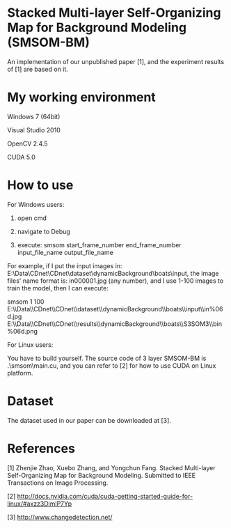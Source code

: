 Stacked Multi-layer Self-Organizing Map for Background Modeling (SMSOM-BM)
=====
An implementation of our unpublished paper [1], and the experiment results of [1] are based on it.

My working environment
=====
Windows 7 (64bit)


Visual Studio 2010


OpenCV 2.4.5


CUDA 5.0


How to use
=====
For Windows users:



1. open cmd


2. navigate to Debug


3. execute: smsom start_frame_number end_frame_number input_file_name output_file_name



For example, if I put the input images in: E:\Data\CDnet\CDnet\dataset\dynamicBackground\boats\input, 
the image files' name format is: in000001.jpg (any number), and I use 1-100 images to train the model, then I can execute:



smsom 1 100 E:\\\Data\\\CDnet\\\CDnet\\\dataset\\\dynamicBackground\\\boats\\\input\\\in%06d.jpg E:\\\Data\\\CDnet\\\CDnet\\\results\\\dynamicBackground\\\boats\\\S3SOM3\\\bin%06d.png


For Linux users:


You have to build yourself. The source code of 3 layer SMSOM-BM is .\smsom\main.cu, and you can refer to [2] for how to use CUDA on Linux platform.


Dataset
=====
The dataset used in our paper can be downloaded at [3].



References
=====

[1] Zhenjie Zhao, Xuebo Zhang, and Yongchun Fang. Stacked Multi-layer Self-Organizing Map for
Background Modeling. Submitted to IEEE Transactions on Image Processing.

[2] http://docs.nvidia.com/cuda/cuda-getting-started-guide-for-linux/#axzz3DimlP7Yp

[3] http://www.changedetection.net/

